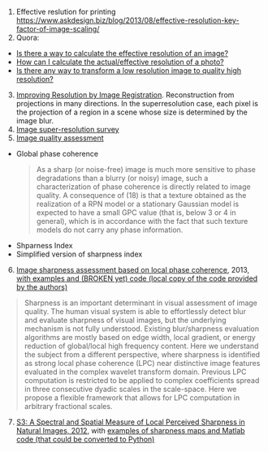 1. Effective reslution for printing https://www.askdesign.biz/blog/2013/08/effective-resolution-key-factor-of-image-scaling/
2. Quora:
  + [Is there a way to calculate the effective resolution of an image?](https://www.quora.com/Is-there-a-way-to-calculate-the-effective-resolution-of-an-image)
  + [How can I calculate the actual/effective resolution of a photo?](https://www.quora.com/How-can-I-calculate-the-actual-effective-resolution-of-a-photo)
  + [Is there any way to transform a low resolution image to quality high resolution?](https://www.quora.com/Is-there-any-way-to-transform-a-low-resolution-image-to-quality-high-resolution)
3. [Improving Resolution by Image Registration](material/improving_resolution_registration.pdf). Reconstruction from projections in many directions. In the superresolution case, each pixel is the projection of a region in a scene whose size is determined by the image blur.
4. [Image super-resolution survey](material/image_superresolultion_survey.pdf)
5. [Image quality assessment](material/image_quality_assessment.pdf)
  + Global phase coherence
    > As a sharp (or noise-free) image  is  much  more  sensitive  to  phase  degradations than a blurry (or noisy) image, such a characterization of  phase  coherence  is  directly  related  to  image  quality.
    > A consequence of (18) is that a texture obtained as the realization of a RPN model or a stationary Gaussian model is expected to have a small GPC value (that is, below 3 or 4 in general), which is in accordance with the fact that such texture models do not carry any phase information.
  + Shparness Index
  + Simplified version of sharpness index
6. [Image sharpness assessment based on local phase coherence](http://ieeexplore.ieee.org/document/6476013/), 2013, [with examples and (BROKEN yet) code (local copy of the code provided by the authors)](https://ece.uwaterloo.ca/~z70wang/research/lpcsi/)
  > Sharpness is an important determinant in visual assessment of image quality. The human visual system is able to effortlessly detect blur and evaluate sharpness of visual images, but the underlying mechanism is not fully understood. Existing blur/sharpness evaluation algorithms are mostly based on edge width, local gradient, or energy reduction of global/local high frequency content. Here we understand the subject from a different perspective, where sharpness is identified as strong local phase coherence (LPC) near distinctive image features evaluated in the complex wavelet transform domain. Previous LPC computation is restricted to be applied to complex coefficients spread in three consecutive dyadic scales in the scale-space. Here we propose a flexible framework that allows for LPC computation in arbitrary fractional scales.
7. [S3: A Spectral and Spatial Measure of Local Perceived Sharpness in Natural Images, 2012](http://ieeexplore.ieee.org/document/6030937/), with [examples of sharpness maps and Matlab code (that could be converted to Python)](http://vision.eng.shizuoka.ac.jp/s3/)
